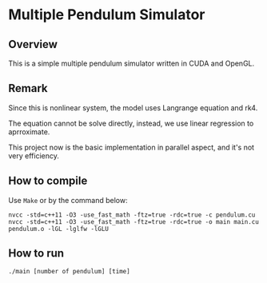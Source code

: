 # Multiple Pendulum Simulator

## Overview
This is a simple multiple pendulum simulator written in CUDA and OpenGL.

## Remark
Since this is nonlinear system, the model uses Langrange equation and rk4.

The equation cannot be solve directly, instead, we use linear regression to aprroximate.

This project now is the basic implementation in parallel aspect, and it's not very efficiency.

## How to compile
Use `Make` or by the command below:
```bash=
nvcc -std=c++11 -O3 -use_fast_math -ftz=true -rdc=true -c pendulum.cu
nvcc -std=c++11 -O3 -use_fast_math -ftz=true -rdc=true -o main main.cu pendulum.o -lGL -lglfw -lGLU
```

## How to run
```bash=
./main [number of pendulum] [time]
```
